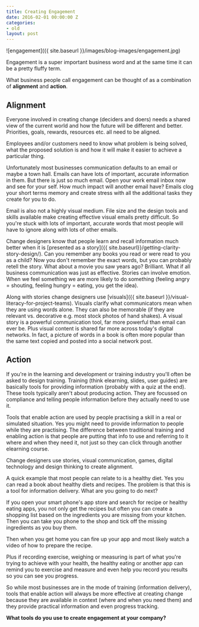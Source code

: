 ```yaml
---
title: Creating Engagement
date: 2016-02-01 00:00:00 Z
categories:
- old
layout: post
---
```


![engagement]({{ site.baseurl }}/images/blog-images/engagement.jpg)

Engagement is a super important business word and at the same time it can be a pretty fluffy term.

What business people call engagement can be thought of as a combination of **alignment** and **action**.

## Alignment
Everyone involved in creating change (deciders and doers) needs a shared view of the current world and how the future will be different and better. Priorities, goals, rewards, resources etc. all need to be aligned.

Employees and/or customers need to know what problem is being solved, what the proposed solution is and how it will make it easier to achieve a particular thing.

Unfortunately most businesses communication defaults to an email or maybe a town hall. Emails can have lots of important, accurate information in them. But there is just so much email. Open your work email inbox now and see for your self. How much impact will another email have? Emails clog your short terms memory and create stress with all the additional tasks they create for you to do.

Email is also not a highly visual medium. File size and the design tools and skills available make creating effective visual emails pretty difficult. So you're stuck with lots of important, accurate words that most people will have to ignore along with lots of other emails.

Change designers know that people learn and recall information much better when it is [presented as a story]({{ site.baseurl}}/getting-clarity-story-design/). Can you remember any books you read or were read to you as a child? Now you don't remember the exact words, but you can probably retell the story. What about a movie you saw years ago? Brilliant. What if all business communication was just as effective. Stories can involve emotion. When we feel something we are more likely to do something (feeling angry = shouting, feeling hungry = eating, you get the idea).

Along with stories change designers use [visuals]({{ site.baseurl }}/visual-literacy-for-project-teams). Visuals clarify what communicators mean when they are using words alone. They can also be memorable (if they are relevant vs. decorative e.g. most stock photos of hand shakes). A visual story is a powerful communication tool, far more powerful than email can ever be. Plus visual content is shared far more across today's digital networks. In fact, a picture of words in a book is often more popular than the same text copied and posted into a social network post.

## Action

If you're in the learning and development or training industry you'll often be asked to design training. Training (think elearning, slides, user guides) are basically tools for providing information (probably with a quiz at the end). These tools typically aren't about producing action. They are focussed on compliance and telling people information before they actually need to use it.

Tools that enable action are used by people practising a skill in a real or simulated situation. Yes you might need to provide information to people while they are practising. The difference between traditional training and enabling action is that people are putting that info to use and referring to it where and when they need it, not just so they can click through another elearning course.

Change designers use stories, visual communication, games, digital technology and design thinking to create alignment.

A quick example that most people can relate to is a healthy diet. Yes you can read a book about healthy diets and recipes. The problem is that this is a tool for information delivery. What are you going to do next?

If you open your smart phone's app store and search for recipe or healthy eating apps, you not only get the recipes but often you can create a shopping list based on the ingredients you are missing from your kitchen. Then you can take you phone to the shop and tick off the missing ingredients as you buy them.

Then when you get home you can fire up your app and most likely watch a video of how to prepare the recipe.

Plus if recording exercise, weighing or measuring is part of what you're trying to achieve with your health, the healthy eating or another app can remind you to exercise and measure and even help you record you results so you can see you progress.

So while most businesses are in the mode of training (information delivery), tools that enable action will always be more effective at creating change because they are available in context (where and when you need them) and they provide practical information and even progress tracking.

**What tools do you use to create engagement at your company?**
